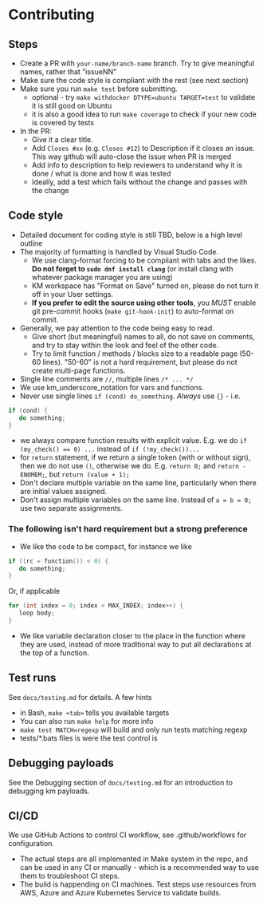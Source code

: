 # Contributing

## Steps

* Create a PR with `your-name/branch-name` branch. Try to give meaningful names, rather that "issueNN"
* Make sure the code style is compliant with the rest (see next section)
* Make sure you run `make test` before submitting.
  * optional - try `make withdocker DTYPE=ubuntu TARGET=test` to validate it is still good on Ubuntu
  * it is also a good idea to run `make coverage` to check if your new code is covered by tests
* In the PR:
  * Give it a clear title.
  * Add `Closes #xx` (e.g. `Closes #12`) to Description if it closes an issue. This way  github will auto-close the issue when PR is merged
  * Add info to description to help reviewers to understand why it is done / what is done and how it was tested
  * Ideally, add a test which fails without the change and passes with the change

## Code style

* Detailed document  for coding style is still TBD, below is a high level outline
* The majority of formatting is handled by Visual Studio Code.
  * We use clang-format forcing to be compliant with tabs and the likes. **Do not forget to `sudo dnf install clang`** (or install clang with whatever package manager you are using)
  * KM workspace has "Format on Save" turned on, please do not turn it off in your User settings.
  * **If you prefer to edit the source using other tools**, you *MUST* enable git pre-commit hooks (`make git-hook-init`) to auto-format on commit.
* Generally, we pay attention to the code being easy to read.
  * Give short (but meaningful) names to all, do not save on comments, and try to stay within the look and feel of the other code.
  * Try to limit function / methods / blocks size to a readable page (50-60 lines). "50-60" is not a hard requirement, but please do not create multi-page functions.
* Single line comments are `//`, multiple lines `/* ... */`
* We use km_underscore_notation for vars and functions.
* Never use single lines `if (cond) do_something`. *Always* use `{}` - i.e.

```C
if (cond) {
   do something;
}
```

* we always compare function results with explicit value. E.g. we do `if (my_check() == 0) ...` instead of `if (!my_check())...`
* for `return` statement, if we return a single token (with or without sign), then we do not use `()`, otherwise we do. E.g. `return 0;` and `return -ENOMEM;`, but `return (value + 1);`
* Don't declare multiple variable on the same line, particularly when there are initial values assigned.
* Don't assign multiple variables on the same line. Instead of `a = b = 0;` use two separate assignments.

### The following isn't hard requirement but a strong preference

* We like the code to be compact, for instance we like

```C
if ((rc = function()) < 0) {
   do something;
}
```

Or, if applicable

```C
for (int index = 0; index < MAX_INDEX; index++) {
   loop body;
}
```

* We like variable declaration closer to the place in the function where they are used, instead of more traditional way to put all declarations at the top of a function.

## Test runs

See `docs/testing.md` for details. A few hints

* in Bash, `make <tab>` tells you available targets
* You can also run `make help` for more info
* `make test MATCH=regexp` will build and only run tests matching regexp
* tests/*.bats files is were the test control is

## Debugging payloads

See the Debugging section of `docs/testing.md` for an introduction to debugging km payloads.

## CI/CD

We use GitHub Actions to control CI workflow, see .github/workflows for configuration.

- The actual steps are all implemented in Make system in the repo, and can be used in any CI or manually - which is a recommended way to use them to troubleshoot CI steps.
- The build is happending on CI machines. Test steps use resources from AWS, Azure and Azure Kubernetes Service to validate builds.
